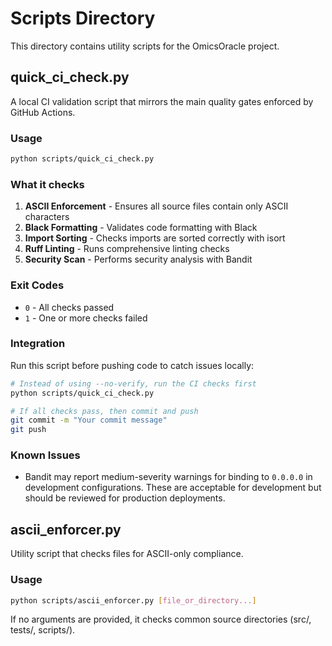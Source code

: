 # Scripts Directory

This directory contains utility scripts for the OmicsOracle project.

## quick_ci_check.py

A local CI validation script that mirrors the main quality gates enforced by GitHub Actions.

### Usage

```bash
python scripts/quick_ci_check.py
```

### What it checks

1. **ASCII Enforcement** - Ensures all source files contain only ASCII characters
2. **Black Formatting** - Validates code formatting with Black
3. **Import Sorting** - Checks imports are sorted correctly with isort
4. **Ruff Linting** - Runs comprehensive linting checks
5. **Security Scan** - Performs security analysis with Bandit

### Exit Codes

- `0` - All checks passed
- `1` - One or more checks failed

### Integration

Run this script before pushing code to catch issues locally:

```bash
# Instead of using --no-verify, run the CI checks first
python scripts/quick_ci_check.py

# If all checks pass, then commit and push
git commit -m "Your commit message"
git push
```

### Known Issues

- Bandit may report medium-severity warnings for binding to `0.0.0.0` in development configurations. These are acceptable for development but should be reviewed for production deployments.

## ascii_enforcer.py

Utility script that checks files for ASCII-only compliance.

### Usage

```bash
python scripts/ascii_enforcer.py [file_or_directory...]
```

If no arguments are provided, it checks common source directories (src/, tests/, scripts/).
